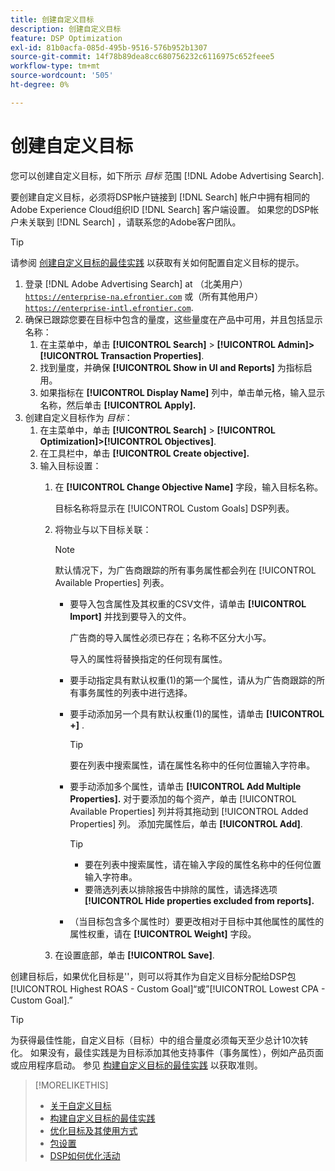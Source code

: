 ```yaml
---
title: 创建自定义目标
description: 创建自定义目标
feature: DSP Optimization
exl-id: 81b0acfa-085d-495b-9516-576b952b1307
source-git-commit: 14f78b89dea8cc680756232c6116975c652feee5
workflow-type: tm+mt
source-wordcount: '505'
ht-degree: 0%

---
```


# 创建自定义目标

您可以创建自定义目标，如下所示 *目标* 范围 [!DNL Adobe Advertising Search].

要创建自定义目标，必须将DSP帐户链接到 [!DNL Search] 帐户中拥有相同的Adobe Experience Cloud组织ID [!DNL Search] 客户端设置。 如果您的DSP帐户未关联到 [!DNL Search] ，请联系您的Adobe客户团队。

>[!TIP]
>
>请参阅 [创建自定义目标的最佳实践](custom-goal-best-practices.md) 以获取有关如何配置自定义目标的提示。

1. 登录 [!DNL Adobe Advertising Search] at （北美用户） [`https://enterprise-na.efrontier.com`](https://enterprise-na.efrontier.com) 或（所有其他用户） [`https://enterprise-intl.efrontier.com`](https://enterprise-intl.efrontier.com).
1. 确保已跟踪您要在目标中包含的量度，这些量度在产品中可用，并且包括显示名称：
   1. 在主菜单中，单击 **[!UICONTROL Search]** > **[!UICONTROL Admin]>[!UICONTROL Transaction Properties]**.
   1. 找到量度，并确保 **[!UICONTROL Show in UI and Reports]** 为指标启用。
   1. 如果指标在 **[!UICONTROL Display Name]** 列中，单击单元格，输入显示名称，然后单击 **[!UICONTROL Apply].**
1. 创建自定义目标作为 *目标*：
   1. 在主菜单中，单击 **[!UICONTROL Search]** > **[!UICONTROL Optimization]>[!UICONTROL Objectives]**.
   1. 在工具栏中，单击 **[!UICONTROL Create objective].**
   1. 输入目标设置：
      1. 在 **[!UICONTROL Change Objective Name]** 字段，输入目标名称。

         目标名称将显示在 [!UICONTROL Custom Goals] DSP列表。

      1. 将物业与以下目标关联：

         >[!NOTE]
         >
         > 默认情况下，为广告商跟踪的所有事务属性都会列在 [!UICONTROL Available Properties] 列表。

         * 要导入包含属性及其权重的CSV文件，请单击 **[!UICONTROL Import]** 并找到要导入的文件。

            广告商的导入属性必须已存在；名称不区分大小写。

            导入的属性将替换指定的任何现有属性。

         * 要手动指定具有默认权重(1)的第一个属性，请从为广告商跟踪的所有事务属性的列表中进行选择。

         * 要手动添加另一个具有默认权重(1)的属性，请单击 **[!UICONTROL +]** .

            >[!TIP]
            >
            > 要在列表中搜索属性，请在属性名称中的任何位置输入字符串。

         * 要手动添加多个属性，请单击 **[!UICONTROL Add Multiple Properties].** 对于要添加的每个资产，单击 [!UICONTROL Available Properties] 列并将其拖动到 [!UICONTROL Added Properties] 列。 添加完属性后，单击 **[!UICONTROL Add]**.

            >[!TIP]
            >
            >* 要在列表中搜索属性，请在输入字段的属性名称中的任何位置输入字符串。
            >* 要筛选列表以排除报告中排除的属性，请选择选项 **[!UICONTROL Hide properties excluded from reports].**


         * （当目标包含多个属性时）要更改相对于目标中其他属性的属性的属性权重，请在 **[!UICONTROL Weight]** 字段。
      1. 在设置底部，单击 **[!UICONTROL Save]**.


创建目标后，如果优化目标是&#39;&#39;，则可以将其作为自定义目标分配给DSP包[!UICONTROL Highest ROAS - Custom Goal]“或”[!UICONTROL Lowest CPA - Custom Goal].”

>[!TIP]
>
>为获得最佳性能，自定义目标（目标）中的组合量度必须每天至少总计10次转化。 如果没有，最佳实践是为目标添加其他支持事件（事务属性），例如产品页面或应用程序启动。 参见 [构建自定义目标的最佳实践](custom-goal-best-practices.md) 以获取准则。

>[!MORELIKETHIS]
>
>* [关于自定义目标](custom-goal-about.md)
>* [构建自定义目标的最佳实践](custom-goal-best-practices.md)
>* [优化目标及其使用方式](optimization-goals.md)
>* [包设置](/help/dsp/campaign-management/packages/package-settings.md)
> * [DSP如何优化活动](optimization-how-dsp-optimizes-campaigns.md)

